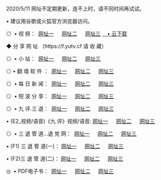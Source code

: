 <p>2020/5/11 网址不定期更新，连不上时，请不同时间再试试。
<p>• 建议用谷歌或火狐官方浏览器访问。
<p>◎  • 视 频： 
<a href="http://mni.proyectolanuevatierra.com/" target="_blank">网址一</a> 　 
<a href="http://mir.proyectolanuevatierra.com/" target="_blank">网址二</a> 　 
<a href="http://mir.proyectolanuevatierra.com/b.html" target="_blank">网址三</a>  
<a href="https://yadi.sk/d/d0sUeAOpal3njw" target="_blank">　• 云下载 </a></p>
<p> ◆ 分 享 网 址 <a href="http://mki.proyectolanuevatierra.com/a.html"></a>（https://f.yutv.cf 请 收 藏） </p>
<p>◎ </span>  •  小 站：  
<a href="http://mni.proyectolanuevatierra.com/f.html" target="_blank">网址一</a> 　 
<a href="http://mir.proyectolanuevatierra.com/h.html" target="_blank">网址二</a> 　 
<a href="http://mir.proyectolanuevatierra.com/k/" target="_blank">网址三</a></p>
<p>◎  • 翻 墙 软 件 ：  
<a href="http://mni.proyectolanuevatierra.com/ff/" target="_blank">网址一</a> 　 
<a href="http://mir.proyectolanuevatierra.com/s/read/a1_nd.html" target="_blank">网址二</a> 　 
<a href="http://mir.proyectolanuevatierra.com/ff/index.html" target="_blank">网址三</a></p>
<p>◎ </span>  • 每 日 新 闻：  
<a href="http://mni.proyectolanuevatierra.com/day/" target="_blank">网址一</a> 　 
<a href="http://mir.proyectolanuevatierra.com/day/" target="_blank">网址二</a> 　 
<a href="http://mir.proyectolanuevatierra.com/day/index.html" target="_blank">网址三</a></p>
<p>◎ </span>  • 短 波 分 享：  
<a href="http://mni.proyectolanuevatierra.com/h/" target="_blank">网址一</a> 　 
<a href="http://mir.proyectolanuevatierra.com/h/" target="_blank">网址二</a> 　 
<a href="http://mir.proyectolanuevatierra.com/h/index.html" target="_blank">网址三</a></p>
<p>◎   • 九 评.三 退：  
<a href="http://mni.proyectolanuevatierra.com/t/" target="_blank">网址一</a> 　 
<a href="http://mir.proyectolanuevatierra.comli/v2/index.html" target="_blank">网址二</a> 　 
<a href="http://mir.proyectolanuevatierra.com/tt/index.html" target="_blank">网址三</a> 　</p>
<p>  • (E2_视频/语音)《九 评》视频/语音: 
<a href="http://mir.proyectolanuevatierra.com/7738.html" target="_blank">网址一</a> 　 
<a href="http://mir.proyectolanuevatierra.com/7614.html" target="_blank">网址二</a> 　 
<a href="http://mir.proyectolanuevatierra.com/7633.html" target="_blank">网址三</a></p>
<p>◎   • 三 退 管 道...退 党 网：  
<a href="http://mni.proyectolanuevatierra.com/go/td1.html" target="_blank">网址一</a> 　 
<a href="http://mir.proyectolanuevatierra.com/go/td2.html" target="_blank">网址二</a> 　 
<a href="http://mir.proyectolanuevatierra.com/go/td3.html" target="_blank">网址三</a></p>
<p>  • (F1) 三 退 管 道(一)： 
<a href="http://mni.proyectolanuevatierra.com/dd/" target="_blank">网址一</a> 　 
<a href="http://mir.proyectolanuevatierra.com/s/read/a1_tdx.html" target="_blank">网址二</a> 　 
<a href="http://mir.proyectolanuevatierra.com/dd/" target="_blank">网址三</a></p>
<p>  • (F2)三 退 管 道(二)： 
<a href="http://mir.proyectolanuevatierra.com/d/" target="_blank">网址一</a> 　 
<a href="http://mni.proyectolanuevatierra.com/d/index.html" target="_blank">网址二</a> 　 
<a href="http://mir.proyectolanuevatierra.com/d/" target="_blank">网址三</a></p>
<p>◎   • PDF电子书：  
<a href="http://mni.proyectolanuevatierra.com/p/" target="_blank">网址一</a> 　 
<a href="http://mir.proyectolanuevatierra.com/p/index.html" target="_blank">网址二</a> 　 
<a href="http://mir.proyectolanuevatierra.com/p/" target="_blank">网址三</a></p>
